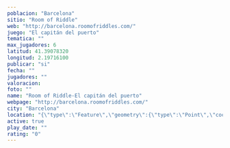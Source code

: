 ```yaml
---
poblacion: "Barcelona"
sitio: "Room of Riddle"
web: "http://barcelona.roomofriddles.com/"
juego: "El capitán del puerto"
tematica: ""
max_jugadores: 6
latitud: 41.39078320
longitud: 2.19716100
publicar: "si"
fecha: ""
jugadores: ""
valoracion: 
foto: ""
name: "Room of Riddle-El capitán del puerto"
webpage: "http://barcelona.roomofriddles.com/"
city: "Barcelona"
location: "{\"type\":\"Feature\",\"geometry\":{\"type\":\"Point\",\"coordinates\":[41.3907832,2.197161]}}"
active: true
play_date: ""
rating: "0"
---
```

